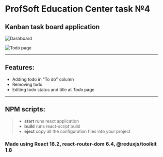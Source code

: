 # ProfSoft Education Center task №4

## Kanban task board application

![Dashboard](https://user-images.githubusercontent.com/71455385/197013460-53b22f1d-bd99-4ca6-aa4e-7acc8c6c111a.png)

![Todo page](https://user-images.githubusercontent.com/71455385/197013922-4a788f21-d2b7-411a-ba97-41332bce2bb8.png)

--- 

## Features:

- Adding todo in "To do" column
- Removing todo
- Editing todo status and title at *Todo* page


---

## NPM scripts:

> - **start** runs react application
> - **build** runs react-script build
> - **eject** copy all the configuration files into your project

### Made using React 18.2, react-router-dom 6.4, @reduxjs/toolkit 1.8
